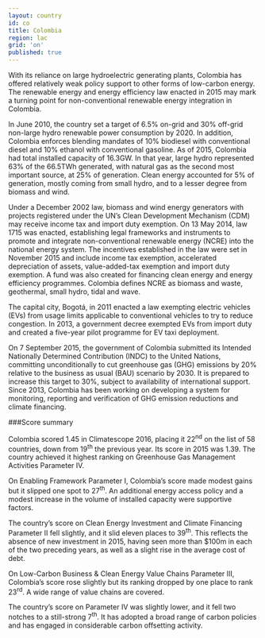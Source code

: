```yaml
---
layout: country
id: co
title: Colombia
region: lac
grid: 'on'
published: true
---
```


With its reliance on large hydroelectric generating plants, Colombia has offered relatively weak policy support to other forms of low-carbon energy. The renewable energy and energy efficiency law enacted in 2015 may mark a turning point for non-conventional renewable energy integration in Colombia.

In June 2010, the country set a target of 6.5% on-grid and 30% off-grid non-large hydro renewable power consumption by 2020. In addition, Colombia enforces blending mandates of 10% biodiesel with conventional diesel and 10% ethanol with conventional gasoline.
As of 2015, Colombia had total installed capacity of 16.3GW. In that year, large hydro represented 63% of the 66.5TWh generated, with natural gas as the second most important source, at 25% of generation. Clean energy accounted for 5% of generation, mostly coming from small hydro, and to a lesser degree from biomass and wind.

Under a December 2002 law, biomass and wind energy generators with projects registered under the UN’s Clean Development Mechanism (CDM) may receive income tax and import duty exemption. On 13 May 2014, law 1715 was enacted, establishing legal frameworks and instruments to promote and integrate non-conventional renewable energy (NCRE) into the national energy system. The incentives established in the law were set in November 2015 and include income tax exemption, accelerated depreciation of assets, value-added-tax exemption and import duty exemption. A fund was also created for financing clean energy and energy efficiency programmes. Colombia defines NCRE as biomass and waste, geothermal, small hydro, tidal and wave.

The capital city, Bogotá, in 2011 enacted a law exempting electric vehicles (EVs) from usage limits applicable to conventional vehicles to try to reduce congestion. In 2013, a government decree exempted EVs from import duty and created a five-year pilot programme for EV taxi deployment.

On 7 September 2015, the government of Colombia submitted its Intended Nationally Determined Contribution (INDC) to the United Nations, committing unconditionally to cut greenhouse gas (GHG) emissions by 20% relative to the business as usual (BAU) scenario by 2030. It is prepared to increase this target to 30%, subject to availability of international support. Since 2013, Colombia has been working on developing a system for monitoring, reporting and verification of GHG emission reductions and climate financing. 


###Score summary

Colombia scored 1.45 in Climatescope 2016, placing it 22<sup>nd</sup> on the list of 58 countries, down from 19<sup>th</sup>  the previous year. Its score in 2015 was 1.39. The country achieved it highest ranking on Greenhouse Gas Management Activities Parameter IV.

On Enabling Framework Parameter I, Colombia’s score made modest gains but it slipped one spot to 27<sup>th</sup>. An additional energy access policy and a modest increase in the volume of installed capacity were supportive factors. 

The country’s score on Clean Energy Investment and Climate Financing Parameter II fell slightly, and it slid eleven places to 39<sup>th</sup>. This reflects the absence of new investment in 2015, having seen more than $100m in each of the two preceding years, as well as a slight rise in the average cost of debt. 

On Low-Carbon Business & Clean Energy Value Chains Parameter III, Colombia’s score rose slightly but its ranking dropped by one place to rank 23<sup>rd</sup>. A wide range of value chains are covered.  

The country’s score on Parameter IV was slightly lower, and it fell two notches to a still-strong 7<sup>th</sup>. It has adopted a broad range of carbon policies and has engaged in considerable carbon offsetting activity.
